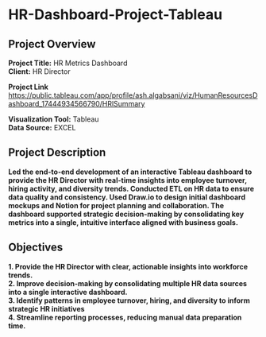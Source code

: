 # HR-Dashboard-Project-Tableau

## Project Overview

**Project Title:** HR Metrics Dashboard                                                                                                                                                                                  
**Client:** HR Director

**Project Link** https://public.tableau.com/app/profile/ash.algabsani/viz/HumanResourcesDashboard_17444934566790/HRlSummary

**Visualization Tool:** Tableau                                                                                                                                                                                                        
**Data Source:** EXCEL

## Project Description
**Led the end-to-end development of an interactive Tableau dashboard to provide the HR Director with real-time insights into employee turnover, hiring activity, and diversity trends.
Conducted ETL on HR data to ensure data quality and consistency. Used Draw.io to design initial dashboard mockups and Notion for project planning and collaboration. 
The dashboard supported strategic decision-making by consolidating key metrics into a single, intuitive interface aligned with business goals.**

## Objectives
**1. Provide the HR Director with clear, actionable insights into workforce trends.**                                                                                                                                                                                                
**2. Improve decision-making by consolidating multiple HR data sources into a single interactive dashboard.**                                                                                                                                                                                                         
**3. Identify patterns in employee turnover, hiring, and diversity to inform strategic HR initiatives**                                                                                                                                                                                       
**4. Streamline reporting processes, reducing manual data preparation time.**    
